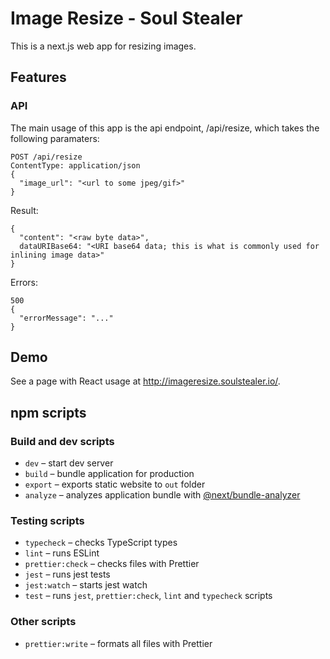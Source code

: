 # Image Resize - Soul Stealer

This is a next.js web app for resizing images.

## Features
### API
The main usage of this app is the api endpoint, /api/resize, which takes the following paramaters:

```
POST /api/resize
ContentType: application/json
{
  "image_url": "<url to some jpeg/gif>"
}
```
Result:
```
{
  "content": "<raw byte data>",
  dataURIBase64: "<URI base64 data; this is what is commonly used for inlining image data>"
}
```
Errors: 
```
500
{
  "errorMessage": "..."
}
```

## Demo
See a page with React usage at http://imageresize.soulstealer.io/.

## npm scripts

### Build and dev scripts

- `dev` – start dev server
- `build` – bundle application for production
- `export` – exports static website to `out` folder
- `analyze` – analyzes application bundle with [@next/bundle-analyzer](https://www.npmjs.com/package/@next/bundle-analyzer)

### Testing scripts

- `typecheck` – checks TypeScript types
- `lint` – runs ESLint
- `prettier:check` – checks files with Prettier
- `jest` – runs jest tests
- `jest:watch` – starts jest watch
- `test` – runs `jest`, `prettier:check`, `lint` and `typecheck` scripts

### Other scripts

- `prettier:write` – formats all files with Prettier
